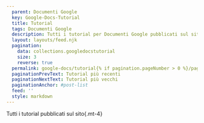 ```yaml
---
  parent: Documenti Google
  key: Google-Docs-Tutorial
  title: Tutorial
  tags: Documenti Google
  description: Tutti i tutorial per Documenti Google pubblicati sul sito
  layout: layouts/feed.njk
  pagination:
    data: collections.googledocstutorial
    size: 3
    reverse: true
  permalink: google-docs/tutorial{% if pagination.pageNumber > 0 %}/page/{{ pagination.pageNumber }}{% endif %}/
  paginationPrevText: Tutorial più recenti
  paginationNextText: Tutorial più vecchi
  paginationAnchor: #post-list
  feed: ''
  style: markdown
---
```


Tutti i tutorial pubblicati sul sito{.mt-4}

<div id="post-list" class="heading">
</div>
